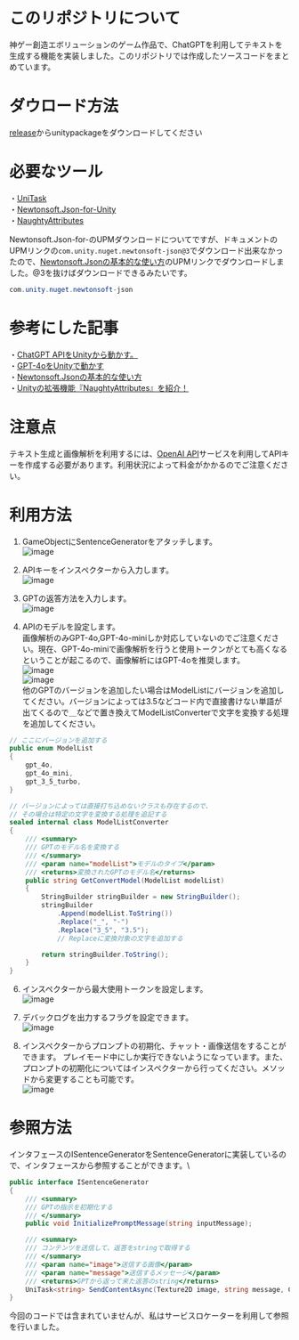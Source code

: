 # このリポジトリについて
神ゲー創造エボリューションのゲーム作品で、ChatGPTを利用してテキストを生成する機能を実装しました。このリポジトリでは作成したソースコードをまとめています。

# ダウロード方法
[release](https://github.com/hamster3156/ChatGPT_API/releases/tag/v.1.0.0)からunitypackageをダウンロードしてください

# 必要なツール
・[UniTask](https://github.com/Cysharp/UniTask) \
・[Newtonsoft.Json-for-Unity](https://github.com/applejag/Newtonsoft.Json-for-Unity)　\
・[NaughtyAttributes](https://assetstore.unity.com/packages/tools/utilities/naughtyattributes-129996?locale=ja-JP) 

Newtonsoft.Json-for-のUPMダウンロードについてですが、ドキュメントのUPMリンクの``com.unity.nuget.newtonsoft-json@3``でダウンロード出来なかったので、[Newtonsoft.Jsonの基本的な使い方](https://qiita.com/kazuma_f/items/55a0b7ff628ab596e6ee)のUPMリンクでダウンロードしました。@3を抜けばダウンロードできるみたいです。
```C#
com.unity.nuget.newtonsoft-json
```

# 参考にした記事
・[ChatGPT APIをUnityから動かす。](https://note.com/negipoyoc/n/n88189e590ac3) \
・[GPT-4oをUnityで動かす](https://note.com/361yohen/n/n9d91a80002ab) \
・[Newtonsoft.Jsonの基本的な使い方](https://qiita.com/kazuma_f/items/55a0b7ff628ab596e6ee) \
・[Unityの拡張機能『NaughtyAttributes』を紹介！](https://zenn.dev/m_mikan12/articles/0cb0750c74c96e)

# 注意点
テキスト生成と画像解析を利用するには、[OpenAI API](https://openai.com/index/openai-api/)サービスを利用してAPIキーを作成する必要があります。利用状況によって料金がかかるのでご注意ください。

# 利用方法
1. GameObjectにSentenceGeneratorをアタッチします。\
![image](https://github.com/user-attachments/assets/43f6e850-c3ca-41c4-92e8-982b0f173fd5)

2. APIキーをインスペクターから入力します。\
![image](https://github.com/user-attachments/assets/229e7704-7798-434c-b528-07459de61164)

3. GPTの返答方法を入力します。\
![image](https://github.com/user-attachments/assets/c4cf8bdd-64b7-4fa7-8ec1-176b291570a9)

4. APIのモデルを設定します。\
画像解析のみGPT-4o,GPT-4o-miniしか対応していないのでご注意ください。現在、GPT-4o-miniで画像解析を行うと使用トークンがとても高くなるということが起こるので、画像解析にはGPT-4oを推奨します。\
![image](https://github.com/user-attachments/assets/b8b1906e-2f02-46a1-ab44-35dac948cfaa) \
![image](https://github.com/user-attachments/assets/70fd4bd1-178d-4fd1-bafe-57de3981ad2f) \
他のGPTのバージョンを追加したい場合はModelListにバージョンを追加してください。バージョンによっては3.5などコード内で直接書けない単語が出てくるので＿などで置き換えてModelListConverterで文字を変換する処理を追加してください。
```C#
// ここにバージョンを追加する
public enum ModelList
{
    gpt_4o,
    gpt_4o_mini,
    gpt_3_5_turbo,
}

// バージョンによっては直接打ち込めないクラスも存在するので、
// その場合は特定の文字を変換する処理を追記する
sealed internal class ModelListConverter
{
    /// <summary>
    /// GPTのモデル名を変換する
    /// </summary>
    /// <param name="modelList">モデルのタイプ</param>
    /// <returns>変換されたGPTのモデル名</returns>
    public string GetConvertModel(ModelList modelList)
    {
        StringBuilder stringBuilder = new StringBuilder();
        stringBuilder
            .Append(modelList.ToString())
            .Replace("_", "-")
            .Replace("3_5", "3.5");
            // Replaceに変換対象の文字を追加する

        return stringBuilder.ToString();
    }
}
```


6. インスペクターから最大使用トークンを設定します。\
![image](https://github.com/user-attachments/assets/dbeb6020-8c35-44b6-8214-7603e30839a5)

7. デバックログを出力するフラグを設定できます。\
![image](https://github.com/user-attachments/assets/21d55d4b-5bb0-43f9-be5f-22fb7a1298a4)

8. インスペクターからプロンプトの初期化、チャット・画像送信をすることができます。
プレイモード中にしか実行できないようになっています。また、プロンプトの初期化についてはインスペクターから行ってください。メソッドから変更することも可能です。\
![image](https://github.com/user-attachments/assets/c46cf668-8640-404f-a6a8-ad91e60276f8)

# 参照方法
インタフェースのISentenceGeneratorをSentenceGeneratorに実装しているので、インタフェースから参照することができます。\
```C#
public interface ISentenceGenerator
{
    /// <summary>
    /// GPTの指示を初期化する
    /// </summary>
    public void InitializePromptMessage(string inputMessage);

    /// <summary>
    /// コンテンツを送信して、返答をstringで取得する
    /// </summary>
    /// <param name="image">送信する画像</param>
    /// <param name="message">送信するメッセージ</param>
    /// <returns>GPTから返って来た返答のstring</returns>
    UniTask<string> SendContentAsync(Texture2D image, string message, CancellationToken ct);
}
```
今回のコードでは含まれていませんが、私はサービスロケーターを利用して参照を行いました。
